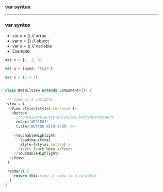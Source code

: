 ### var syntax

-------------------------------------

### var syntax

* var x = [] // array
* var x = {} // object
* var x = () // variable
* Example:

```js
var x = [1, 2, 3]

var x = {name: "tuan"}

var x = (1 + 2)


class DetailView extends Component<{}> {
 
 // view is a variable
 view = (
  <View style={styles.container}>
   <Button
     //containerViewStyle={styles.buttonContainer}
     color="#E91E63"
     title='BUTTON WITH ICON' />
  
    <TouchableHighlight
       loading={true}
       style={styles.button} >
      <Text> Touch Here </Text>
    </TouchableHighlight>
  </View>
 )

 render() {
    return this.view // view is a variable
  }
}

```

